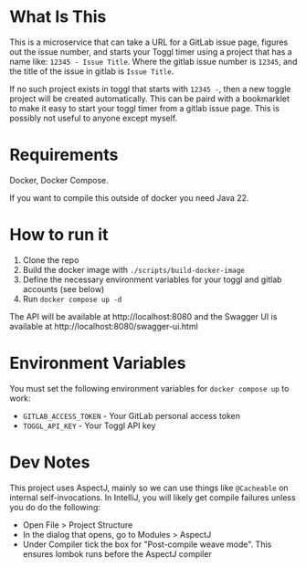 # What Is This

This is a microservice that can take a URL for a GitLab issue page, figures out the issue number, and starts your Toggl
timer using a project that has a name like: `12345 - Issue Title`. Where the gitlab issue number is `12345`, and the
title of the issue in gitlab is `Issue Title`.

If no such project exists in toggl that starts with `12345 -`, then a new toggle project will be created automatically. 
This can be paird with a bookmarklet to make it easy to start your toggl timer from a gitlab issue page.  This is
possibly not useful to anyone except myself.

# Requirements

Docker, Docker Compose.

If you want to compile this outside of docker you need Java 22.

# How to run it

1. Clone the repo
2. Build the docker image with `./scripts/build-docker-image`
3. Define the necessary environment variables for your toggl and gitlab accounts (see below)
4. Run `docker compose up -d`

The API will be available at http://localhost:8080 and the Swagger UI is available at
http://localhost:8080/swagger-ui.html

# Environment Variables

You must set the following environment variables for `docker compose up` to work:

- `GITLAB_ACCESS_TOKEN` - Your GitLab personal access token
- `TOGGL_API_KEY` - Your Toggl API key

# Dev Notes

This project uses AspectJ, mainly so we can use things like `@Cacheable` on
internal self-invocations.  In IntelliJ, you will likely get compile failures
unless you do do the following:

- Open File > Project Structure
- In the dialog that opens, go to Modules > AspectJ
- Under Compiler tick the box for "Post-compile weave mode".  This ensures
  lombok runs before the AspectJ compiler
